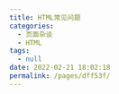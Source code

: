 ```yaml
---
title: HTML常见问题
categories: 
  - 页面杂谈
  - HTML
tags: 
  - null
date: 2022-02-21 18:02:18
permalink: /pages/dff53f/
---
```

